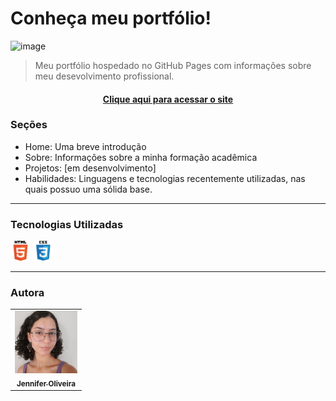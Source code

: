 # Conheça meu portfólio!

![image](https://github.com/sunwist/portfolio-ptbr/assets/104114717/61b50e0f-546c-4a62-82de-f3f1dffcfa3a)

> Meu portfólio hospedado no GitHub Pages com informações sobre meu desevolvimento profissional.

<h4 align="center"><a href="https://sunwist.github.io/portifolio-ptbr/">Clique aqui para acessar o site</a></h4>

### Seções

- Home: Uma breve introdução
- Sobre: Informações sobre a minha formação acadêmica
- Projetos: [em desenvolvimento]
- Habilidades: Linguagens e tecnologias recentemente utilizadas, nas quais possuo uma sólida base.

---

### Tecnologias Utilizadas

<code><img height="32" src="https://raw.githubusercontent.com/github/explore/80688e429a7d4ef2fca1e82350fe8e3517d3494d/topics/html/html.png" alt="HTML5"/></code>
<code><img height="32" src="https://raw.githubusercontent.com/github/explore/80688e429a7d4ef2fca1e82350fe8e3517d3494d/topics/css/css.png" alt="CSS"/></code>

---

### Autora

<table>
  <tr>
    <td align="center">
      <a href="https://github.com/sunwist">
        <img src="img/me.jpg" width="100px;" alt="Foto da Jennifer no GitHub"/><br>
        <sub>
          <b>Jennifer Oliveira</b>
        </sub>
      </a>
    </td>
  </tr>

</table>
